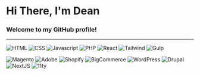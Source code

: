# Hi There, I'm Dean
### Welcome to my GitHub profile!

---

![HTML][badge-html]
![CSS][badge-css]
![Javascript][badge-javascript]
![PHP][badge-php]
![React][badge-react]
![Tailwind][badge-tailwind]
![Gulp][badge-gulp]

![Magento][badge-magento]
![Adobe][badge-adobe]
![Shopify][badge-shopify]
![BigCommerce][badge-bigcommerce]
![WordPress][badge-wordpress]
![Drupal][badge-drupal]
![NextJS][badge-nextjs]
![11ty][badge-11ty]


[badge-html]: https://img.shields.io/badge/HTML-E34F26?style=for-the-badge&logo=html5&logoColor=white
[badge-css]: https://img.shields.io/badge/CSS-1572B6?style=for-the-badge&logo=css3&logoColor=white
[badge-javascript]: https://img.shields.io/badge/Javascript-F7DF1E?style=for-the-badge&logo=javascript&logoColor=black
[badge-typescript]: https://img.shields.io/badge/Typescript-3178C6?style=for-the-badge&logo=javascript&logoColor=white
[badge-php]: https://img.shields.io/badge/PHP-777BB4?style=for-the-badge&logo=php&logoColor=white
[badge-react]: https://img.shields.io/badge/React-61DAFB?style=for-the-badge&logo=react&logoColor=black
[badge-tailwind]: https://img.shields.io/badge/Tailwind-56347C?style=for-the-badge&logo=tailwindcss&logoColor=white
[badge-gulp]: https://img.shields.io/badge/Gulp-56347C?style=for-the-badge&logo=gulp&logoColor=white

[badge-magento]: https://img.shields.io/badge/Magento_OS-EE672F?style=for-the-badge&logo=magento&logoColor=white
[badge-adobe]: https://img.shields.io/badge/Adobe_Commerce-FF0000?style=for-the-badge&logo=adobe&logoColor=white
[badge-bigcommerce]: https://img.shields.io/badge/Big_Commerce-121118?style=for-the-badge&logo=bigcommerce&logoColor=white
[badge-shopify]: https://img.shields.io/badge/Shopify-7AB55C?style=for-the-badge&logo=shopify&logoColor=white
[badge-wordpress]: https://img.shields.io/badge/Wordpress-21759B?style=for-the-badge&logo=wordpress&logoColor=white
[badge-drupal]: https://img.shields.io/badge/Drupal-0678BE?style=for-the-badge&logo=drupal&logoColor=white
[badge-nextjs]: https://img.shields.io/badge/Next_JS-000000?style=for-the-badge&logo=next.js&logoColor=white
[badge-11ty]: https://img.shields.io/badge/11ty-222222?style=for-the-badge&logo=eleventy&logoColor=white

